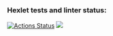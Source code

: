 ### Hexlet tests and linter status:
[![Actions Status](https://github.com/TarquiniusMajor/frontend-project-lvl1/workflows/hexlet-check/badge.svg)](https://github.com/TarquiniusMajor/frontend-project-lvl1/actions)
<a href="https://codeclimate.com/github/codeclimate/codeclimate/maintainability"><img src="https://api.codeclimate.com/v1/badges/a99a88d28ad37a79dbf6/maintainability" /></a>
